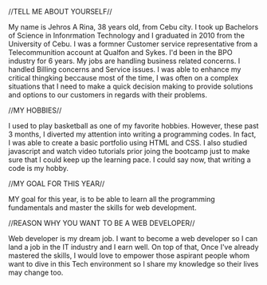 //TELL ME ABOUT YOURSELF//

My name is Jehros A Rina, 38 years old, from Cebu city. I took up Bachelors of Science in Infonrmation Technology and I graduated in 2010 from the University of Cebu. I was a formner Customer service representative from a Telecommunition account at Qualfon and Sykes. I'd been in the BPO industry for 6 years. My jobs are handling business related concerns. I handled Billing concerns and Service issues. I was able to enhance my critical thingking beccause most of the time, I was often on a complex situations that I need to make a quick decision making to provide solutions and options to our customers in regards with their problems. 

//MY HOBBIES//

I used to play basketball as one of my favorite hobbies. However, these past 3 months, I diverted my attention into writing a programming codes. In fact, I was able to create a basic portfolio using HTML and CSS. I also studied javascript and watch video tutorials prior joing the bootcamp just to make sure that I could keep up the learning pace. I could say now, that writing a code is my hobby.

//MY GOAL FOR THIS YEAR//

MY goal for this year, is to be able to learn all the programming fundamentals and master the skills for web development.

//REASON WHY YOU WANT TO BE A WEB DEVELOPER//

Web developer is my dream job. I want to become a  web developer so I can land a job in the IT industry and I earn well. On top of that, Once I've already mastered the skills, I would love to empower those aspirant people whom want to dive in this Tech environment so I share my knowledge so their lives may change too. 


